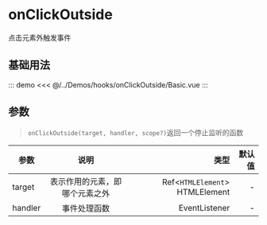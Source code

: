 # onClickOutside

点击元素外触发事件

## 基础用法

::: demo
<<< @/../Demos/hooks/onClickOutside/Basic.vue
:::

## 参数

>`onClickOutside(target, handler, scope?)`返回一个停止监听的函数

| 参数     |         说明         |     类型 | 默认值 |
| --------- | :-----------------: | --------: | -----: |
| target | 表示作用的元素，即哪个元素之外 | Ref<`HTMLElement`> HTMLElement | - |
| handler | 事件处理函数 | EventListener | - |

